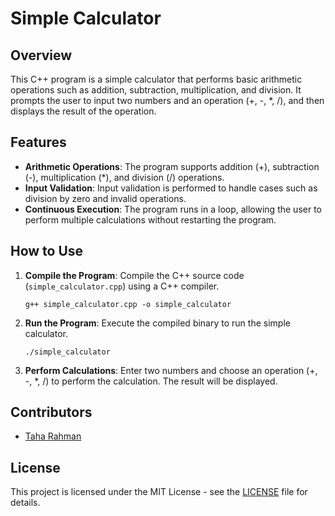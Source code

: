 # Simple Calculator

## Overview
This C++ program is a simple calculator that performs basic arithmetic operations such as addition, subtraction, multiplication, and division. It prompts the user to input two numbers and an operation (+, -, *, /), and then displays the result of the operation.

## Features
- **Arithmetic Operations**: The program supports addition (+), subtraction (-), multiplication (*), and division (/) operations.
- **Input Validation**: Input validation is performed to handle cases such as division by zero and invalid operations.
- **Continuous Execution**: The program runs in a loop, allowing the user to perform multiple calculations without restarting the program.

## How to Use
1. **Compile the Program**: Compile the C++ source code (`simple_calculator.cpp`) using a C++ compiler.
    ```
    g++ simple_calculator.cpp -o simple_calculator
    ```
2. **Run the Program**: Execute the compiled binary to run the simple calculator.
    ```
    ./simple_calculator
    ```
3. **Perform Calculations**: Enter two numbers and choose an operation (+, -, *, /) to perform the calculation. The result will be displayed.

## Contributors
- [Taha Rahman](https://github.com/TahaRahman1)

## License
This project is licensed under the MIT License - see the [LICENSE](LICENSE) file for details.

